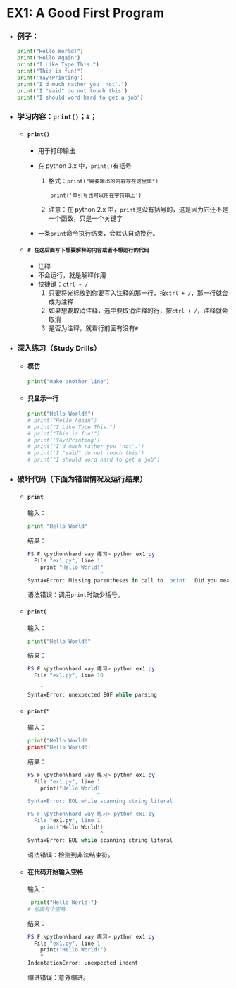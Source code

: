 # EX1: A Good First Program

* ### 例子：

  ```python
  print("Hello World!")
  print("Hello Again")
  print("I Like Type This.")
  print("This is fun!")
  print('Yay!Printing')
  print("I'd much rather you 'not'.")
  print('I "said" do not touch this')
  print("I should word hard to get a job")
  ```

* ### 学习内容：`print()`；`#`；

  * #### `print()`

    * 用于打印输出

    * 在 python 3.x 中，`print()`有括号

      1. 格式：`print("需要输出的内容写在这里面")`

         ​			`print('单引号也可以用在字符串上')`

      2. 注意：在 python 2.x 中，`print`是没有括号的，这是因为它还不是一个函数，只是一个关键字
      
    * 一条`print`命令执行结束，会默认自动换行。

  * #### `# 在这后面写下想要解释的内容或者不想运行的代码`

    * 注释
    * 不会运行，就是解释作用
    * 快捷键：`ctrl + /`
      1. 只要将光标放到你要写入注释的那一行，按`ctrl + /`，那一行就会成为注释
      2. 如果想要取消注释，选中要取消注释的行，按`ctrl + /`，注释就会取消
      3. 是否为注释，就看行前面有没有`#`

* ### 深入练习（Study Drills）

  * #### 模仿

    ```python
    print("make another line")
    ```

  * #### 只显示一行

    ```python
    print("Hello World!")
    # print("Hello Again")
    # print("I Like Type This.")
    # print("This is fun!")
    # print('Yay!Printing')
    # print("I'd much rather you 'not'.")
    # print('I "said" do not touch this')
    # print("I should word hard to get a job")
    ```

* ### 破坏代码（下面为错误情况及运行结果）

  * #### `print`

    输入：

    ```python
    print "Hello World"
    ```

    结果：

    ```powershell
    PS F:\python\hard way 练习> python ex1.py
      File "ex1.py", line 1
        print "Hello World!"
                           ^
    SyntaxError: Missing parentheses in call to 'print'. Did you mean print("Hello World!")?
    ```

    语法错误：调用`print`时缺少括号。

  * #### `print(`

    输入：

    ```python
    print("Hello World!"
    ```

    结果：

    ```powershell
    PS F:\python\hard way 练习> python ex1.py
      File "ex1.py", line 10
    
        ^
    SyntaxError: unexpected EOF while parsing
    ```

  * #### `print("`

    输入：

    ```python
    print("Hello World!
    print("Hello World!)
    ```
  
    结果：

    ```powershell
    PS F:\python\hard way 练习> python ex1.py
      File "ex1.py", line 1
        print("Hello World!
                          ^
    SyntaxError: EOL while scanning string literal
    
    PS F:\python\hard way 练习> python ex1.py
      File "ex1.py", line 1
        print("Hello World!)
                           ^
    SyntaxError: EOL while scanning string literal
    ```
  
    语法错误：检测到非法结束符。

  * #### 在代码开始输入空格

    输入：
  
    ```python 
     print("Hello World!")
    # 前面有个空格
    ```
  
    结果：
  
    ```powershell
    PS F:\python\hard way 练习> python ex1.py
      File "ex1.py", line 1
        print("Hello World!")
        ^
    IndentationError: unexpected indent
    ```
  
    缩进错误：意外缩进。



